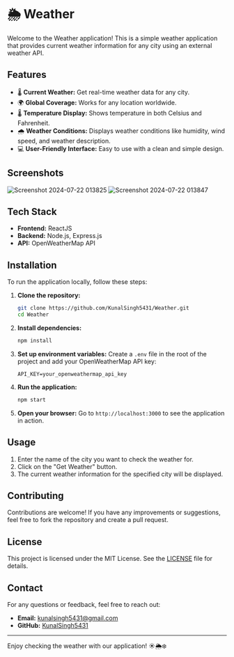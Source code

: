 # 🌦️ Weather

Welcome to the Weather application! This is a simple weather application that provides current weather information for any city using an external weather API.

## Features

- 🌡️ **Current Weather:** Get real-time weather data for any city.
- 🌍 **Global Coverage:** Works for any location worldwide.
- 🌡️ **Temperature Display:** Shows temperature in both Celsius and Fahrenheit.
- 🌧️ **Weather Conditions:** Displays weather conditions like humidity, wind speed, and weather description.
- 💻 **User-Friendly Interface:** Easy to use with a clean and simple design.

## Screenshots

![Screenshot 2024-07-22 013825](https://github.com/user-attachments/assets/67242920-7a57-4cdb-a2e4-d9a8197904ba)
![Screenshot 2024-07-22 013847](https://github.com/user-attachments/assets/59fe596e-eea2-46e0-9c11-9207f73ea02d)

## Tech Stack

- **Frontend:** ReactJS
- **Backend:** Node.js, Express.js
- **API:** OpenWeatherMap API

## Installation

To run the application locally, follow these steps:

1. **Clone the repository:**
    ```sh
    git clone https://github.com/KunalSingh5431/Weather.git
    cd Weather
    ```

2. **Install dependencies:**
    ```sh
    npm install
    ```

3. **Set up environment variables:**
    Create a `.env` file in the root of the project and add your OpenWeatherMap API key:
    ```env
    API_KEY=your_openweathermap_api_key
    ```

4. **Run the application:**
    ```sh
    npm start
    ```

5. **Open your browser:**
    Go to `http://localhost:3000` to see the application in action.

## Usage

1. Enter the name of the city you want to check the weather for.
2. Click on the "Get Weather" button.
3. The current weather information for the specified city will be displayed.

## Contributing

Contributions are welcome! If you have any improvements or suggestions, feel free to fork the repository and create a pull request.

## License

This project is licensed under the MIT License. See the [LICENSE](LICENSE) file for details.

## Contact

For any questions or feedback, feel free to reach out:

- **Email:** [kunalsingh5431@gmail.com ](mailto:kunalsingh5431@gmail.com)
- **GitHub:** [KunalSingh5431](https://github.com/KunalSingh5431)

---

Enjoy checking the weather with our application! ☀️🌦️❄️
